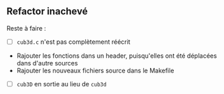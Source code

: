 ## Refactor inachevé

Reste à faire :

- [ ] `cub3d.c` n'est pas complètement réécrit
- Rajouter les fonctions dans un header, puisqu'elles ont été déplacées dans d'autre sources
- Rajouter les nouveaux fichiers source dans le Makefile
- [ ] `cub3D` en sortie au lieu de `cub3d`